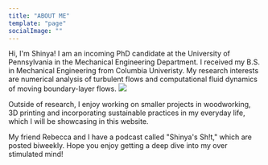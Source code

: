 ```yaml
---
title: "ABOUT ME"
template: "page"
socialImage: ""
---
```


Hi, I'm Shinya! I am an incoming PhD candidate at the University of Pennsylvania in the Mechanical Engineering Department. I received my B.S. in Mechanical Engineering from Columbia Univeristy. My research interests are numerical analysis of turbulent flows and computational fluid dynamics of moving boundary-layer flows. 
![](/media/profile.jpg)

Outside of research, I enjoy working on smaller projects in woodworking, 3D printing and incorporating sustainable practices in my everyday life, which I will be showcasing in this website. 

My friend Rebecca and I have a podcast called "Shinya's Sh!t," which are posted biweekly. Hope you enjoy getting a deep dive into my over stimulated mind!



